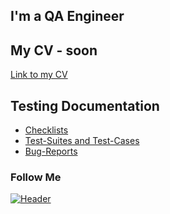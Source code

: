 ## I'm a QA Engineer 
## My CV - soon 
[Link to my CV]()
## Testing Documentation
- [Checklists](https://github.com/plutosha/Checklists)
- [Test-Suites and Test-Cases](https://github.com/plutosha/Test-Suites-and-Test-Cases)
- [Bug-Reports](https://github.com/plutosha/Bug-Reports)

### Follow Me
[![Header](https://img.shields.io/badge/Linkedin-090909?style=for-the-badge&logo=linkedin&logoColor=0073b1)](https://www.linkedin.com/in/victor-maryniak-977b12263/)
